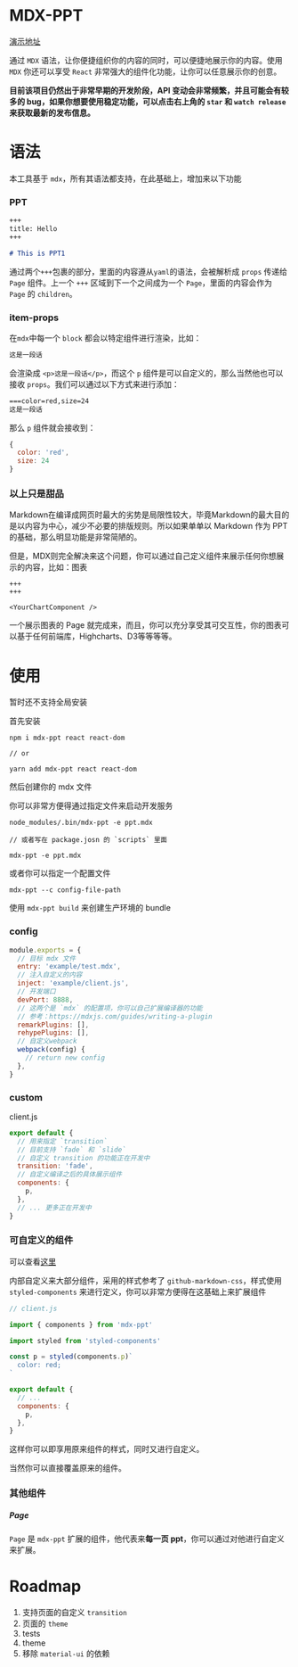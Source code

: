 # MDX-PPT

[演示地址](http://mdxppt.jokcy.me)

通过 `MDX` 语法，让你便捷组织你的内容的同时，可以便捷地展示你的内容。使用 `MDX` 你还可以享受 `React` 非常强大的组件化功能，让你可以任意展示你的创意。

**目前该项目仍然出于非常早期的开发阶段，API 变动会非常频繁，并且可能会有较多的 bug，如果你想要使用稳定功能，可以点击右上角的 `star` 和 `watch release` 来获取最新的发布信息。**

# 语法

本工具基于 `mdx`，所有其语法都支持，在此基础上，增加来以下功能

### PPT

```md
+++
title: Hello
+++

# This is PPT1
```

通过两个`+++`包裹的部分，里面的内容遵从`yaml`的语法，会被解析成 `props` 传递给 `Page` 组件。上一个 `+++` 区域到下一个之间成为一个 `Page`，里面的内容会作为 `Page` 的 `children`。

### item-props

在`mdx`中每一个 `block` 都会以特定组件进行渲染，比如：

```md
这是一段话
```

会渲染成 `<p>这是一段话</p>`，而这个 `p` 组件是可以自定义的，那么当然他也可以接收 `props`。我们可以通过以下方式来进行添加：

```md
===color=red,size=24
这是一段话
```

那么 `p` 组件就会接收到：

```js
{
  color: 'red',
  size: 24
}
```

### 以上只是甜品

Markdown在编译成网页时最大的劣势是局限性较大，毕竟Markdown的最大目的是以内容为中心，减少不必要的排版规则。所以如果单单以 Markdown 作为 PPT 的基础，那么明显功能是非常简陋的。

但是，MDX则完全解决来这个问题，你可以通过自己定义组件来展示任何你想展示的内容，比如：图表

```
+++
+++

<YourChartComponent />
```

一个展示图表的 Page 就完成来，而且，你可以充分享受其可交互性，你的图表可以基于任何前端库，Highcharts、D3等等等等。

# 使用

暂时还不支持全局安装

首先安装

```
npm i mdx-ppt react react-dom

// or

yarn add mdx-ppt react react-dom
```

然后创建你的 mdx 文件

你可以非常方便得通过指定文件来启动开发服务

```
node_modules/.bin/mdx-ppt -e ppt.mdx

// 或者写在 package.josn 的 `scripts` 里面

mdx-ppt -e ppt.mdx
```

或者你可以指定一个配置文件

```
mdx-ppt --c config-file-path
```

使用 `mdx-ppt build` 来创建生产环境的 bundle

### config

```js
module.exports = {
  // 目标 mdx 文件
  entry: 'example/test.mdx',
  // 注入自定义的内容
  inject: 'example/client.js',
  // 开发端口
  devPort: 8888,
  // 这两个是 `mdx` 的配置项，你可以自己扩展编译器的功能
  // 参考：https://mdxjs.com/guides/writing-a-plugin
  remarkPlugins: [],
  rehypePlugins: [],
  // 自定义webpack
  webpack(config) {
    // return new config
  },
}
```

### custom

client.js

```js
export default {
  // 用来指定 `transition`
  // 目前支持 `fade` 和 `slide`
  // 自定义 transition 的功能正在开发中
  transition: 'fade',
  // 自定义编译之后的具体展示组件
  components: {
    p,
  },
  // ... 更多正在开发中
}
```

### 可自定义的组件

可以查看[这里](https://mdxjs.com/getting-started#table-of-components)

内部自定义来大部分组件，采用的样式参考了 `github-markdown-css`，样式使用 `styled-components` 来进行定义，你可以非常方便得在这基础上来扩展组件

```js
// client.js

import { components } from 'mdx-ppt'

import styled from 'styled-components'

const p = styled(components.p)`
  color: red;
`

export default {
  // ...
  components: {
    p,
  },
}
```

这样你可以即享用原来组件的样式，同时又进行自定义。

当然你可以直接覆盖原来的组件。

### 其他组件

##### Page

`Page` 是 `mdx-ppt` 扩展的组件，他代表来**每一页 ppt**，你可以通过对他进行自定义来扩展。

# Roadmap

1. 支持页面的自定义 `transition`
2. 页面的 `theme`
3. tests
4. theme
5. 移除 `material-ui` 的依赖
